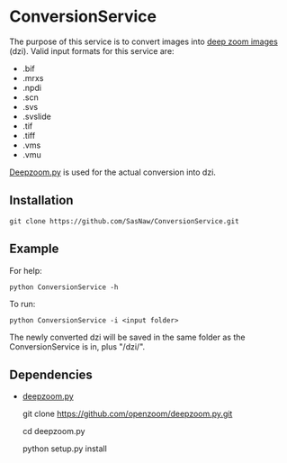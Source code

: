 # ConversionService
The purpose of this service is to convert images into [deep zoom images](https://msdn.microsoft.com/en-us/library/cc645077(v=vs.95).aspx) (dzi). Valid input formats for this service are:
* .bif
* .mrxs
* .npdi
* .scn
* .svs
* .svslide
* .tif
* .tiff
* .vms
* .vmu

[Deepzoom.py](https://github.com/openzoom/deepzoom.py) is used for the actual conversion into dzi.

## Installation
    git clone https://github.com/SasNaw/ConversionService.git

## Example
For help:

    python ConversionService -h

To run:

    python ConversionService -i <input folder>
    
The newly converted dzi will be saved in the same folder as the ConversionService is in, plus "/dzi/".

## Dependencies
- [deepzoom.py](https://github.com/openzoom/deepzoom.py)

    git clone https://github.com/openzoom/deepzoom.py.git
    
    cd deepzoom.py
    
    python setup.py install


